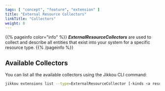 ```yaml
---
tags: [ "concept", "feature", "extension" ]
title: "External Resource Collectors"
linkTitle: "Collectors"
weight: 8
---
```


{{% pageinfo color="info" %}}
_**ExternalResourceCollectors**_ are used to collect and describe all entities that exist into your system for a
specific resource type.
{{% /pageinfo %}}

## Available Collectors

You can list all the available collectors using the Jikkou CLI command:

```bash
jikkou extensions list --type=ExternalResourceCollector [-kinds <a resource kind to filter returned results>]
```